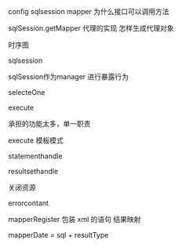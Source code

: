 

config
sqlsession
mapper
为什么接口可以调用方法
  

  sqlSession.getMapper
  代理的实现
  怎样生成代理对象
  




时序图

sqlsession


sqlSession作为manager 进行暴露行为

selecteOne   

execute

承担的功能太多，单一职责 

execute 模板模式

statementhandle

resultsethandle

关闭资源

errorcontant



mapperRegister 包装 xml 的语句 结果映射

mapperDate = sql + resultType 
